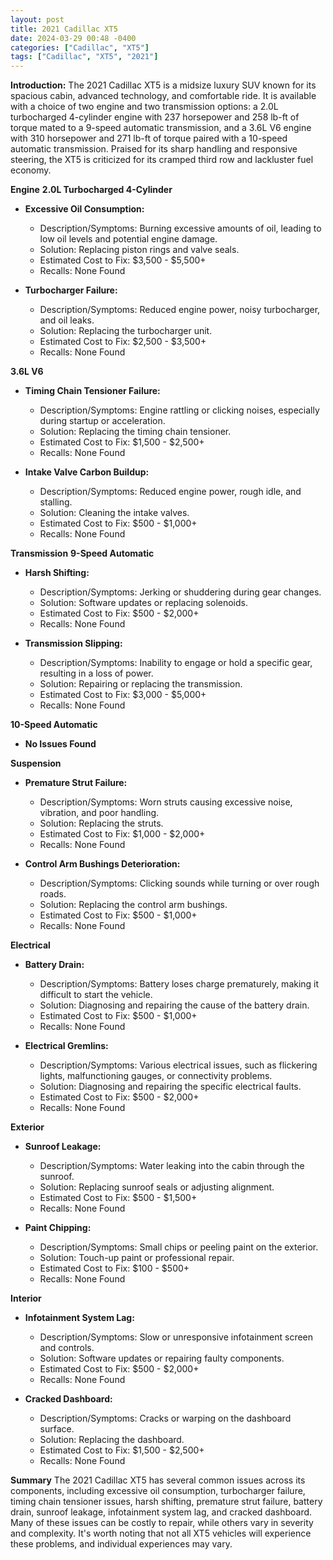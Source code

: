 ```yaml
---
layout: post
title: 2021 Cadillac XT5
date: 2024-03-29 00:48 -0400
categories: ["Cadillac", "XT5"]
tags: ["Cadillac", "XT5", "2021"]
---
```

**Introduction:**
The 2021 Cadillac XT5 is a midsize luxury SUV known for its spacious cabin, advanced technology, and comfortable ride. It is available with a choice of two engine and two transmission options: a 2.0L turbocharged 4-cylinder engine with 237 horsepower and 258 lb-ft of torque mated to a 9-speed automatic transmission, and a 3.6L V6 engine with 310 horsepower and 271 lb-ft of torque paired with a 10-speed automatic transmission. Praised for its sharp handling and responsive steering, the XT5 is criticized for its cramped third row and lackluster fuel economy.

**Engine**
**2.0L Turbocharged 4-Cylinder**

* **Excessive Oil Consumption:**
    * Description/Symptoms: Burning excessive amounts of oil, leading to low oil levels and potential engine damage.
    * Solution: Replacing piston rings and valve seals.
    * Estimated Cost to Fix: $3,500 - $5,500+
    * Recalls: None Found

* **Turbocharger Failure:**
    * Description/Symptoms: Reduced engine power, noisy turbocharger, and oil leaks.
    * Solution: Replacing the turbocharger unit.
    * Estimated Cost to Fix: $2,500 - $3,500+
    * Recalls: None Found

**3.6L V6**

* **Timing Chain Tensioner Failure:**
    * Description/Symptoms: Engine rattling or clicking noises, especially during startup or acceleration.
    * Solution: Replacing the timing chain tensioner.
    * Estimated Cost to Fix: $1,500 - $2,500+
    * Recalls: None Found

* **Intake Valve Carbon Buildup:**
    * Description/Symptoms: Reduced engine power, rough idle, and stalling.
    * Solution: Cleaning the intake valves.
    * Estimated Cost to Fix: $500 - $1,000+
    * Recalls: None Found

**Transmission**
**9-Speed Automatic**

* **Harsh Shifting:**
    * Description/Symptoms: Jerking or shuddering during gear changes.
    * Solution: Software updates or replacing solenoids.
    * Estimated Cost to Fix: $500 - $2,000+
    * Recalls: None Found

* **Transmission Slipping:**
    * Description/Symptoms: Inability to engage or hold a specific gear, resulting in a loss of power.
    * Solution: Repairing or replacing the transmission.
    * Estimated Cost to Fix: $3,000 - $5,000+
    * Recalls: None Found

**10-Speed Automatic**

* **No Issues Found**

**Suspension**
* **Premature Strut Failure:**
    * Description/Symptoms: Worn struts causing excessive noise, vibration, and poor handling.
    * Solution: Replacing the struts.
    * Estimated Cost to Fix: $1,000 - $2,000+
    * Recalls: None Found

* **Control Arm Bushings Deterioration:**
    * Description/Symptoms: Clicking sounds while turning or over rough roads.
    * Solution: Replacing the control arm bushings.
    * Estimated Cost to Fix: $500 - $1,000+
    * Recalls: None Found

**Electrical**
* **Battery Drain:**
    * Description/Symptoms: Battery loses charge prematurely, making it difficult to start the vehicle.
    * Solution: Diagnosing and repairing the cause of the battery drain.
    * Estimated Cost to Fix: $500 - $1,000+
    * Recalls: None Found

* **Electrical Gremlins:**
    * Description/Symptoms: Various electrical issues, such as flickering lights, malfunctioning gauges, or connectivity problems.
    * Solution: Diagnosing and repairing the specific electrical faults.
    * Estimated Cost to Fix: $500 - $2,000+
    * Recalls: None Found

**Exterior**
* **Sunroof Leakage:**
    * Description/Symptoms: Water leaking into the cabin through the sunroof.
    * Solution: Replacing sunroof seals or adjusting alignment.
    * Estimated Cost to Fix: $500 - $1,500+
    * Recalls: None Found

* **Paint Chipping:**
    * Description/Symptoms: Small chips or peeling paint on the exterior.
    * Solution: Touch-up paint or professional repair.
    * Estimated Cost to Fix: $100 - $500+
    * Recalls: None Found

**Interior**
* **Infotainment System Lag:**
    * Description/Symptoms: Slow or unresponsive infotainment screen and controls.
    * Solution: Software updates or repairing faulty components.
    * Estimated Cost to Fix: $500 - $2,000+
    * Recalls: None Found

* **Cracked Dashboard:**
    * Description/Symptoms: Cracks or warping on the dashboard surface.
    * Solution: Replacing the dashboard.
    * Estimated Cost to Fix: $1,500 - $2,500+
    * Recalls: None Found

**Summary**
The 2021 Cadillac XT5 has several common issues across its components, including excessive oil consumption, turbocharger failure, timing chain tensioner issues, harsh shifting, premature strut failure, battery drain, sunroof leakage, infotainment system lag, and cracked dashboard. Many of these issues can be costly to repair, while others vary in severity and complexity. It's worth noting that not all XT5 vehicles will experience these problems, and individual experiences may vary.

